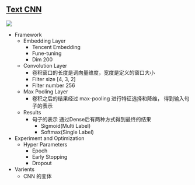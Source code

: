 ## [Text CNN](https://arxiv.org/abs/1408.5882)![](https://ws4.sinaimg.cn/large/006tNbRwly1fwv4l4e186j30qd0cjmxx.jpg)+ Framework  + Embedding Layer    - Tencent Embedding    - Fune-tuning    - Dim 200  + Convolution Layer    + 卷积窗口的长度是词向量维度，宽度是定义的窗口大小    + Filter size [4, 3, 2]    + Filter number 256  + Max Pooling Layer    + 卷积之后的结果经过 max-pooling 进行特征选择和降维， 得到输入句子的表示  + Results    + 句子的表示 通过Dense后有两种方式得到最终的结果      + Sigmoid(Multi Label)      + Softmax(Single Label)+ Experiment and Optimization  + Hyper Parameters    + Epoch    + Early Stopping    + Dropout+ Varients  + CNN 的变体
